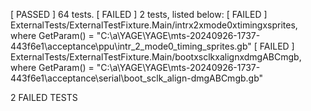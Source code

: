 [  PASSED  ] 64 tests.
[  FAILED  ] 2 tests, listed below:
[  FAILED  ] ExternalTests/ExternalTestFixture.Main/intrx2xmode0xtimingxsprites, where GetParam() = "C:\\a\\YAGE\\YAGE\\mts-20240926-1737-443f6e1\\acceptance\\ppu\\intr_2_mode0_timing_sprites.gb"
[  FAILED  ] ExternalTests/ExternalTestFixture.Main/bootxsclkxalignxdmgABCmgb, where GetParam() = "C:\\a\\YAGE\\YAGE\\mts-20240926-1737-443f6e1\\acceptance\\serial\\boot_sclk_align-dmgABCmgb.gb"

 2 FAILED TESTS
